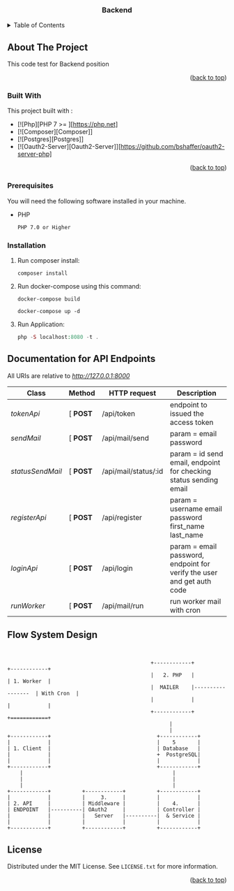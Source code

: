 
<a name="readme-top"></a>

<br />
<div align="center">

  <h3 align="center">Backend</h3>

</div>



<!-- TABLE OF CONTENTS -->
<details>
  <summary>Table of Contents</summary>
  <ol>
    <li>
      <a href="#about-the-project">About The Project</a>
      <ul>
        <li><a href="#built-with">Built With</a></li>
      </ul>
    </li>
    <li>
      <a href="#getting-started">Getting Started</a>
      <ul>
        <li><a href="#prerequisites">Prerequisites</a></li>
        <li><a href="#installation">Installation</a></li>
         <li><a href="#documentation-for-api-endpoints">Documentation for API Endpoints</a></li>
      </ul>
    </li>
    <li><a href="#license">License</a></li>
    <li><a href="#contact">Contact</a></li>
  </ol>
</details>



<!-- ABOUT THE PROJECT -->
## About The Project

This code test for Backend position
<p align="right">(<a href="#readme-top">back to top</a>)</p>



### Built With

This project built with : 

* [![Php][PHP 7 >= ][https://php.net]
* [![Composer][Composer]]
* [![Postgres][Postgres]]
* [![Oauth2-Server][Oauth2-Server]][https://github.com/bshaffer/oauth2-server-php]

<p align="right">(<a href="#readme-top">back to top</a>)</p>

### Prerequisites

You will need the following software installed in your machine.
* PHP
  ```sh
  PHP 7.0 or Higher
  ```
### Installation 

1. Run composer install:
    ```composer
    composer install
    ```
2. Run docker-compose using this command:
    ```docker
    docker-compose build
    ```
    ```docker
    docker-compose up -d
    ```
3. Run Application:
     ```php
    php -S localhost:8080 -t .
    ```


<a name="documentation-for-api-endpoints"></a>
## Documentation for API Endpoints

All URIs are relative to *http://127.0.0.1:8000*

Class | Method | HTTP request | Description
------------ | ------------- | ------------- | -------------
*tokenApi* | [ **POST** | /api/token | endpoint to issued the access token
*sendMail* |  [ **POST** | /api/mail/send | param = email password 
*statusSendMail* |  [ **POST** | /api/mail/status/:id | param = id send email, endpoint for checking status sending email
*registerApi* | [ **POST** | /api/register | param = username email password first_name last_name
*loginApi* | [ **POST** | /api/login | param = email password, endpoint for verify the user and get auth code
*runWorker* | [ **POST** | /api/mail/run | run worker mail with cron


## Flow System Design
```


                                              +------------+                   +------------+
                                              |   2. PHP   |                   | 1. Worker  |
                                              |  MAILER    |-----------------  | With Cron  |
                                              |            |                   |            |
                                              +------------+                   +============+
                                                    |
                                                    |
+------------+                                  +------------+
|            |                                  |    5       |
| 1. Client  |                                  | Database   |
|            |                                  +  PostgreSQL|
|            |                                  |            |
+------------+                                  +------------+
    |                                                |
    |                                                |
    |                                                |
+------------+          +------------+          +------------+
|            |          |     3.     |          |            |
| 2. API     |          | Middleware |          |    4.      |
| ENDPOINT   |----------| OAuth2     |          | Controller |
|            |          |   Server   |----------|  & Service |
|            |          |            |          |            |
+------------+          +------------+          +------------+

```

<!-- LICENSE -->
## License

Distributed under the MIT License. See `LICENSE.txt` for more information.

<p align="right">(<a href="#readme-top">back to top</a>)</p>